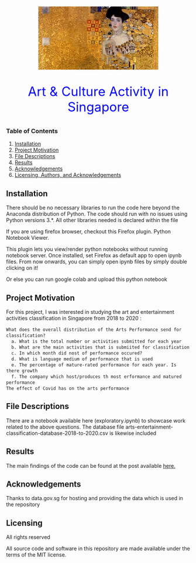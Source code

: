 

 <p align="center"><img src="art_FB.jpg" /></p>
  <p align="center" style="color:blue;font-size:35px;">Art & Culture Activity in Singapore</p>

### Table of Contents

1. [Installation](#installation)
2. [Project Motivation](#motivation)
3. [File Descriptions](#files)
4. [Results](#results)
5. [Acknowledgements](#acknowledgement)
6. [Licensing, Authors, and Acknowledgements](#licensing)

## Installation <a name="installation"></a>

There should be no necessary libraries to run the code here beyond the Anaconda distribution of Python. The code should run with no issues using Python versions 3.*. All other libraries needed is declared within the file

If you are using firefox browser, checkout this Firefox plugin. Python Notebook Viewer.

This plugin lets you view/render python notebooks without running notebook server. Once installed, set Firefox as default app to open ipynb files. From now onwards, you can simply open ipynb files by simply double clicking on it!

Or else you can run google colab and upload this python notebook

## Project Motivation<a name="motivation"></a>

For this project, I was interested in studying the art and entertainment activities classification in Singapore from 2018 to 2020 :


    What does the overall distribution of the Arts Performance send for classification? 
      a. What is the total number or activities submitted for each year 
      b. What are the main activities that is submiited for classification 
      c. In which month did nost of performance occured? 
      d. What is language medium of performance that is used 
      e. The percentage of mature-rated performance for each year. Is there growth 
      f. The company which host/produces th most erformance and matured performance
    The effect of Covid has on the arts performance


## File Descriptions <a name="files"></a>

There are a notebook available here (exploratory.ipynb) to showcase work related to the above questions. The database file arts-entertainment-classification-database-2018-to-2020.csv is  likewise included


## Results<a name="results"></a>

The main findings of the code can be found at the post available <a href="https://medium.com/@watertreader/art-classification-in-singapore-1c6d11936b4e" rel="nofollow">here.</a>

## Acknowledgements <a name="acknowedgement"></a>

Thanks to data.gov.sg for hosting and providing the data which is used in the repository

## Licensing <a name="licensing"></a>

All rights reserved

All source code and software in this repository are made available under the terms of the MIT license.




